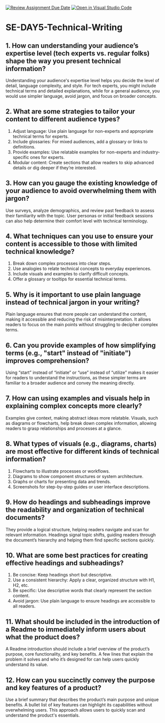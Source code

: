 [![Review Assignment Due Date](https://classroom.github.com/assets/deadline-readme-button-22041afd0340ce965d47ae6ef1cefeee28c7c493a6346c4f15d667ab976d596c.svg)](https://classroom.github.com/a/zsAR-pyY)
[![Open in Visual Studio Code](https://classroom.github.com/assets/open-in-vscode-2e0aaae1b6195c2367325f4f02e2d04e9abb55f0b24a779b69b11b9e10269abc.svg)](https://classroom.github.com/online_ide?assignment_repo_id=17082211&assignment_repo_type=AssignmentRepo)
# SE-DAY5-Technical-Writing
## 1. How can understanding your audience’s expertise level (tech experts vs. regular folks) shape the way you present technical information?
   Understanding your audience's expertise level helps you decide the level of detail, language complexity, and style. For tech experts, you might include technical terms and detailed explanations, while for a general audience, you would use simpler language, avoid jargon, and focus on broader concepts.

## 2. What are some strategies to tailor your content to different audience types?
   1. Adjust language: Use plain language for non-experts and appropriate technical terms for experts.
   2. Include glossaries: For mixed audiences, add a glossary or links to definitions.
   3. Provide examples: Use relatable examples for non-experts and industry-specific ones for experts.
   4. Modular content: Create sections that allow readers to skip advanced details or dig deeper if they’re interested.

## 3. How can you gauge the existing knowledge of your audience to avoid overwhelming them with jargon?
   Use surveys, analyze demographics, and review past feedback to assess their familiarity with the topic. User personas or initial feedback sessions can also help determine their comfort level with technical terminology.

## 4. What techniques can you use to ensure your content is accessible to those with limited technical knowledge?
   1. Break down complex processes into clear steps.
   2. Use analogies to relate technical concepts to everyday experiences.
   3. Include visuals and examples to clarify difficult concepts.
   4. Offer a glossary or tooltips for essential technical terms.

## 5. Why is it important to use plain language instead of technical jargon in your writing?
   Plain language ensures that more people can understand the content, making it accessible and reducing the risk of misinterpretation. It allows readers to focus on the main points without struggling to decipher complex terms.

## 6. Can you provide examples of how simplifying terms (e.g., "start" instead of "initiate") improves comprehension?
   Using “start” instead of “initiate” or “use” instead of “utilize” makes it easier for readers to understand the instructions, as these simpler terms are familiar to a broader audience and convey the meaning directly.

## 7. How can using examples and visuals help in explaining complex concepts more clearly?
   Examples give context, making abstract ideas more relatable. Visuals, such as diagrams or flowcharts, help break down complex information, allowing readers to grasp relationships and processes at a glance.

## 8. What types of visuals (e.g., diagrams, charts) are most effective for different kinds of technical information?
   1. Flowcharts to illustrate processes or workflows.
   2. Diagrams to show component structures or system architecture.
   3. Graphs or charts for presenting data and trends.
   4. Screenshots for step-by-step guides or user interface descriptions.

## 9. How do headings and subheadings improve the readability and organization of technical documents?
   They provide a logical structure, helping readers navigate and scan for relevant information. Headings signal topic shifts, guiding readers through the document’s hierarchy and helping them find specific sections quickly.

## 10. What are some best practices for creating effective headings and subheadings?
   1. Be concise: Keep headings short but descriptive.
   2. Use a consistent hierarchy: Apply a clear, organized structure with H1, H2, etc.
   3. Be specific: Use descriptive words that clearly represent the section content.
   4. Avoid jargon: Use plain language to ensure headings are accessible to all readers.

## 11. What should be included in the introduction of a Readme to immediately inform users about what the product does?
   A Readme introduction should include a brief overview of the product’s purpose, core functionality, and key benefits. A few lines that explain the problem it solves and who it’s designed for can help users quickly understand its value.

## 12. How can you succinctly convey the purpose and key features of a product?
   Use a brief summary that describes the product’s main purpose and unique benefits. A bullet list of key features can highlight its capabilities without overwhelming users. This approach allows users to quickly scan and understand the product's essentials.
